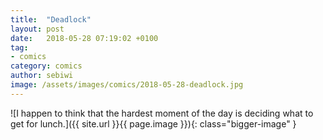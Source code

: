 ```yaml
---
title:  "Deadlock"
layout: post
date:   2018-05-28 07:19:02 +0100
tag:
- comics
category: comics
author: sebiwi
image: /assets/images/comics/2018-05-28-deadlock.jpg
---
```


![I happen to think that the hardest moment of the day is deciding what to get for lunch.]({{ site.url }}{{ page.image }}){: class="bigger-image" }
